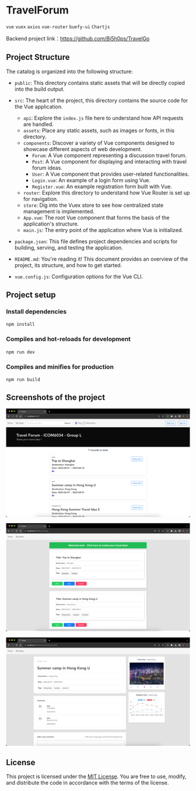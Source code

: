 # TravelForum

`vue` `vuex` `axios` `vue-router` `buefy-ui` `Chartjs`

Backend project link：https://github.com/Bi5h0ps/TravelGo

## Project Structure

The catalog is organized into the following structure:

- `public`: This directory contains static assets that will be directly copied into the build output.

- `src`: The heart of the project, this directory contains the source code for the Vue application.
    - `api`: Explore the `index.js` file here to understand how API requests are handled.
    - `assets`: Place any static assets, such as images or fonts, in this directory.
    - `components`: Discover a variety of Vue components designed to showcase different aspects of web development.
        - `Forum`: A Vue component representing a discussion travel forum.
        - `Post`: A Vue component for displaying and interacting with travel forum ideas.
        - `User`: A Vue component that provides user-related functionalities.
        - `Login.vue`: An example of a login form using Vue.
        - `Register.vue`: An example registration form built with Vue.
    - `router`: Explore this directory to understand how Vue Router is set up for navigation.
    - `store`: Dig into the Vuex store to see how centralized state management is implemented.
    - `App.vue`: The root Vue component that forms the basis of the application's structure.
    - `main.js`: The entry point of the application where Vue is initialized.

- `package.json`: This file defines project dependencies and scripts for building, serving, and testing the application.

- `README.md`: You're reading it! This document provides an overview of the project, its structure, and how to get started.

- `vue.config.js`: Configuration options for the Vue CLI.

## Project setup

### Install dependencies
```
npm install
```

### Compiles and hot-reloads for development
```
npm run dev
```

### Compiles and minifies for production
```
npm run build
```

## Screenshots of the project

![img.png](screenshot/img.png)

![img_1.png](screenshot/img_1.png)

![img_2.png](screenshot/img_2.png)


## License

This project is licensed under the [MIT License](LICENSE). You are free to use, modify, and distribute the code in accordance with the terms of the license.

